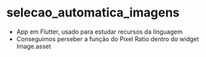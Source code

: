 # selecao_automatica_imagens

- App em Flutter, usado para estudar recursos da linguagem
- Conseguimos perseber a função do Pixel Ratio dentro do widget Image.asset
